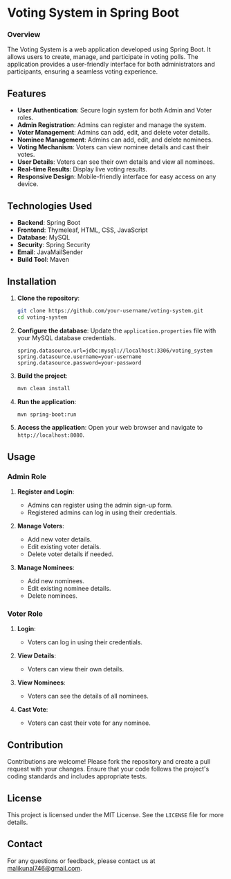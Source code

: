 # Voting System in Spring Boot

### Overview 
The Voting System is a web application developed using Spring Boot. It allows users to create, manage, and participate in voting polls. The application provides a user-friendly interface for both administrators and participants, ensuring a seamless voting experience.

## Features
- **User Authentication**: Secure login system for both Admin and Voter roles.
- **Admin Registration**: Admins can register and manage the system.
- **Voter Management**: Admins can add, edit, and delete voter details.
- **Nominee Management**: Admins can add, edit, and delete nominees.
- **Voting Mechanism**: Voters can view nominee details and cast their votes.
- **User Details**: Voters can see their own details and view all nominees.
- **Real-time Results**: Display live voting results.
- **Responsive Design**: Mobile-friendly interface for easy access on any device.

## Technologies Used
- **Backend**: Spring Boot
- **Frontend**: Thymeleaf, HTML, CSS, JavaScript
- **Database**: MySQL
- **Security**: Spring Security
- **Email**: JavaMailSender
- **Build Tool**: Maven

## Installation

1. **Clone the repository**:
    ```bash
    git clone https://github.com/your-username/voting-system.git
    cd voting-system
    ```

2. **Configure the database**:
   Update the `application.properties` file with your MySQL database credentials.
    ```properties
    spring.datasource.url=jdbc:mysql://localhost:3306/voting_system
    spring.datasource.username=your-username
    spring.datasource.password=your-password
    ```

3. **Build the project**:
    ```bash
    mvn clean install
    ```

4. **Run the application**:
    ```bash
    mvn spring-boot:run
    ```

5. **Access the application**:
   Open your web browser and navigate to `http://localhost:8080`.

## Usage

### Admin Role

1. **Register and Login**:
   - Admins can register using the admin sign-up form.
   - Registered admins can log in using their credentials.

2. **Manage Voters**:
   - Add new voter details.
   - Edit existing voter details.
   - Delete voter details if needed.

3. **Manage Nominees**:
   - Add new nominees.
   - Edit existing nominee details.
   - Delete nominees.

### Voter Role

1. **Login**:
   - Voters can log in using their credentials.

2. **View Details**:
   - Voters can view their own details.

3. **View Nominees**:
   - Voters can see the details of all nominees.

4. **Cast Vote**:
   - Voters can cast their vote for any nominee.

## Contribution
Contributions are welcome! Please fork the repository and create a pull request with your changes. Ensure that your code follows the project's coding standards and includes appropriate tests.

## License
This project is licensed under the MIT License. See the `LICENSE` file for more details.

## Contact
For any questions or feedback, please contact us at malikunal746@gmail.com.
